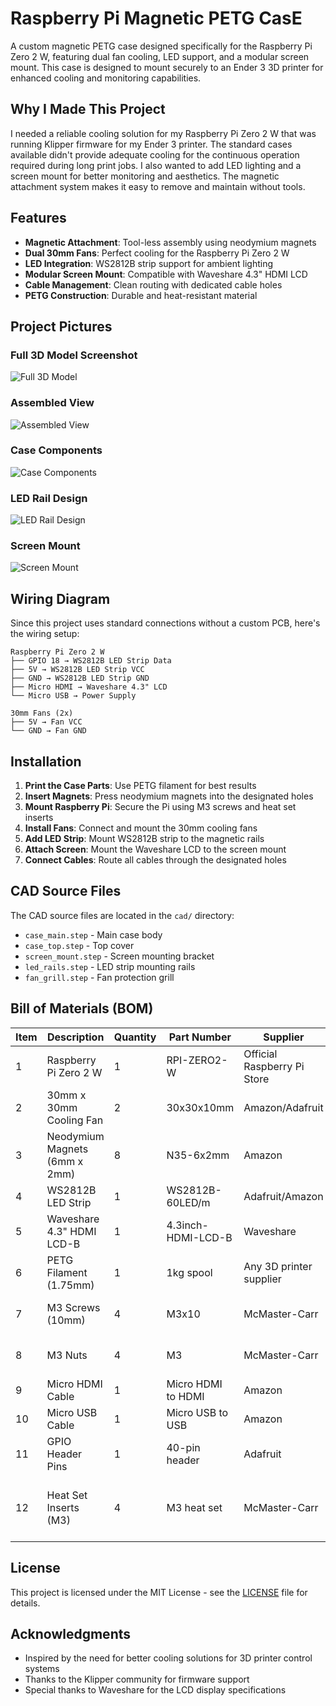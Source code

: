 # Raspberry Pi Magnetic PETG CasE
A custom magnetic PETG case designed specifically for the Raspberry Pi Zero 2 W, featuring dual fan cooling, LED support, and a modular screen mount. This case is designed to mount securely to an Ender 3 3D printer for enhanced cooling and monitoring capabilities.

## Why I Made This Project

I needed a reliable cooling solution for my Raspberry Pi Zero 2 W that was running Klipper firmware for my Ender 3 printer. The standard cases available didn't provide adequate cooling for the continuous operation required during long print jobs. I also wanted to add LED lighting and a screen mount for better monitoring and aesthetics. The magnetic attachment system makes it easy to remove and maintain without tools.

## Features

- **Magnetic Attachment**: Tool-less assembly using neodymium magnets
- **Dual 30mm Fans**: Perfect cooling for the Raspberry Pi Zero 2 W
- **LED Integration**: WS2812B strip support for ambient lighting
- **Modular Screen Mount**: Compatible with Waveshare 4.3" HDMI LCD
- **Cable Management**: Clean routing with dedicated cable holes
- **PETG Construction**: Durable and heat-resistant material

## Project Pictures

### Full 3D Model Screenshot
![Full 3D Model](https://github.com/user-attachments/assets/7a48b7cb-0c8e-43d6-abef-eef99822f65b)

### Assembled View
![Assembled View](https://github.com/user-attachments/assets/1e37d00f-fcf2-43e2-a7d1-22d7578a734c)

### Case Components
![Case Components](https://github.com/user-attachments/assets/78e39d88-5e31-4a4e-aadd-7964a1cf9395)

### LED Rail Design
![LED Rail Design](https://github.com/user-attachments/assets/078cb473-4579-43cc-a03d-5535191a0fc1)

### Screen Mount
![Screen Mount](https://github.com/user-attachments/assets/b3930237-78b4-4646-a187-238d99199a52)

## Wiring Diagram

Since this project uses standard connections without a custom PCB, here's the wiring setup:

```
Raspberry Pi Zero 2 W
├── GPIO 18 → WS2812B LED Strip Data
├── 5V → WS2812B LED Strip VCC
├── GND → WS2812B LED Strip GND
├── Micro HDMI → Waveshare 4.3" LCD
└── Micro USB → Power Supply

30mm Fans (2x)
├── 5V → Fan VCC
└── GND → Fan GND
```

## Installation

1. **Print the Case Parts**: Use PETG filament for best results
2. **Insert Magnets**: Press neodymium magnets into the designated holes
3. **Mount Raspberry Pi**: Secure the Pi using M3 screws and heat set inserts
4. **Install Fans**: Connect and mount the 30mm cooling fans
5. **Add LED Strip**: Mount WS2812B strip to the magnetic rails
6. **Attach Screen**: Mount the Waveshare LCD to the screen mount
7. **Connect Cables**: Route all cables through the designated holes

## CAD Source Files

The CAD source files are located in the `cad/` directory:
- `case_main.step` - Main case body
- `case_top.step` - Top cover
- `screen_mount.step` - Screen mounting bracket
- `led_rails.step` - LED strip mounting rails
- `fan_grill.step` - Fan protection grill

## Bill of Materials (BOM)

| Item | Description | Quantity | Part Number | Supplier | Notes |
|------|-------------|----------|-------------|----------|-------|
| 1 | Raspberry Pi Zero 2 W | 1 | RPI-ZERO2-W | Official Raspberry Pi Store | Main computer board |
| 2 | 30mm x 30mm Cooling Fan | 2 | 30x30x10mm | Amazon/Adafruit | Dual fans for cooling |
| 3 | Neodymium Magnets (6mm x 2mm) | 8 | N35-6x2mm | Amazon | For magnetic attachment |
| 4 | WS2812B LED Strip | 1 | WS2812B-60LED/m | Adafruit/Amazon | RGB lighting |
| 5 | Waveshare 4.3" HDMI LCD-B | 1 | 4.3inch-HDMI-LCD-B | Waveshare | Display screen |
| 6 | PETG Filament (1.75mm) | 1 | 1kg spool | Any 3D printer supplier | For 3D printing case parts |
| 7 | M3 Screws (10mm) | 4 | M3x10 | McMaster-Carr | For mounting components |
| 8 | M3 Nuts | 4 | M3 | McMaster-Carr | For securing screws |
| 9 | Micro HDMI Cable | 1 | Micro HDMI to HDMI | Amazon | For screen connection |
| 10 | Micro USB Cable | 1 | Micro USB to USB | Amazon | For power supply |
| 11 | GPIO Header Pins | 1 | 40-pin header | Adafruit | For LED strip connection |
| 12 | Heat Set Inserts (M3) | 4 | M3 heat set | McMaster-Carr | For threaded inserts in 3D printed parts |

## License

This project is licensed under the MIT License - see the [LICENSE](LICENSE) file for details.

## Acknowledgments

- Inspired by the need for better cooling solutions for 3D printer control systems
- Thanks to the Klipper community for firmware support
- Special thanks to Waveshare for the LCD display specifications 
